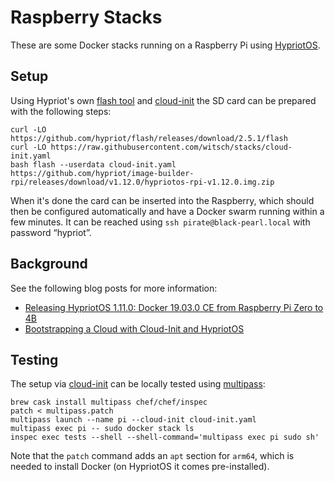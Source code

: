 # Raspberry Stacks

These are some Docker stacks running on a Raspberry Pi using [HypriotOS](https://blog.hypriot.com).

## Setup

Using Hypriot's own [flash tool](https://github.com/hypriot/flash) and [cloud-init](https://cloudinit.readthedocs.io/) the SD card can be prepared with the following steps:

```shell
curl -LO https://github.com/hypriot/flash/releases/download/2.5.1/flash
curl -LO https://raw.githubusercontent.com/witsch/stacks/cloud-init.yaml
bash flash --userdata cloud-init.yaml https://github.com/hypriot/image-builder-rpi/releases/download/v1.12.0/hypriotos-rpi-v1.12.0.img.zip
```

When it's done the card can be inserted into the Raspberry, which should then be configured automatically and have a Docker swarm running within a few minutes. It can be reached using `ssh pirate@black-pearl.local` with password “hypriot”.


## Background

See the following blog posts for more information:
  - [Releasing HypriotOS 1.11.0: Docker 19.03.0 CE from Raspberry Pi Zero to 4B](https://blog.hypriot.com/post/releasing-HypriotOS-1-11/)
  - [Bootstrapping a Cloud with Cloud-Init and HypriotOS](https://blog.hypriot.com/post/cloud-init-cloud-on-hypriot-x64/)


## Testing

The setup via [cloud-init](https://cloudinit.readthedocs.io/) can be locally tested using [multipass](https://multipass.run/):

```shell
brew cask install multipass chef/chef/inspec
patch < multipass.patch
multipass launch --name pi --cloud-init cloud-init.yaml
multipass exec pi -- sudo docker stack ls
inspec exec tests --shell --shell-command='multipass exec pi sudo sh'
```

Note that the `patch` command adds an `apt` section for `arm64`, which is needed to install Docker (on HypriotOS it comes pre-installed).

